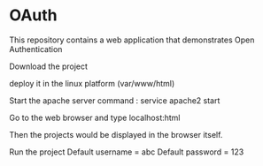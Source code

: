 # OAuth
This repository contains a web application that demonstrates Open Authentication

Download the project

deploy it in the linux platform (var/www/html)

Start the apache server command : service apache2 start

Go to the web browser and type localhost:html

Then the projects would be displayed in the browser itself.

Run the project Default username = abc Default password = 123
